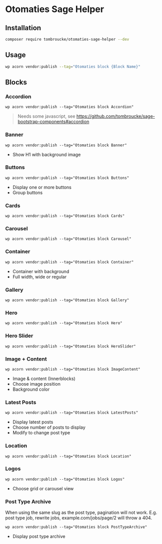 # Otomaties Sage Helper

## Installation

```sh
composer require tombroucke/otomaties-sage-helper --dev
```

## Usage
```sh
wp acorn vendor:publish --tag="Otomaties block {Block Name}"
```

## Blocks

### Accordion

`wp acorn vendor:publish --tag="Otomaties block Accordion"`
> Needs some javascript, see https://github.com/tombroucke/sage-bootstrap-components#accordion

### Banner

`wp acorn vendor:publish --tag="Otomaties block Banner"`

- Show H1 with background image

### Buttons

`wp acorn vendor:publish --tag="Otomaties block Buttons"`

- Display one or more buttons
- Group buttons

### Cards

`wp acorn vendor:publish --tag="Otomaties block Cards"`

### Carousel

`wp acorn vendor:publish --tag="Otomaties block Carousel"`

### Container

`wp acorn vendor:publish --tag="Otomaties block Container"`

- Container with background
- Full width, wide or regular

### Gallery

`wp acorn vendor:publish --tag="Otomaties block Gallery"`

### Hero

`wp acorn vendor:publish --tag="Otomaties block Hero"`

### Hero Slider

`wp acorn vendor:publish --tag="Otomaties block HeroSlider"`

### Image + Content

`wp acorn vendor:publish --tag="Otomaties block ImageContent"`

- Image & content (Innerblocks)
- Choose image position
- Background color

### Latest Posts

`wp acorn vendor:publish --tag="Otomaties block LatestPosts"`

- Display latest posts
- Choose number of posts to display
- Modify to change post type

### Location

`wp acorn vendor:publish --tag="Otomaties block Location"`

### Logos

`wp acorn vendor:publish --tag="Otomaties block Logos"`

- Choose grid or carousel view

### Post Type Archive

When using the same slug as the post type, pagination will not work. E.g. post type job, rewrite jobs, example.com/jobs/page/2 will throw a 404.

`wp acorn vendor:publish --tag="Otomaties block PostTypeArchive"`

- Display post type archive
